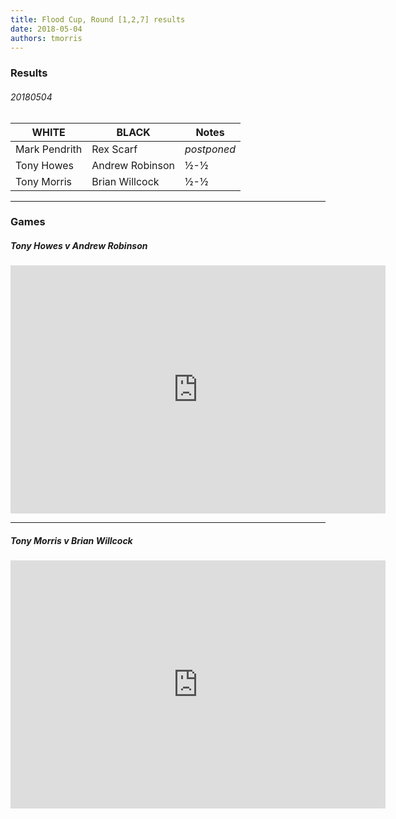```yaml
---
title: Flood Cup, Round [1,2,7] results
date: 2018-05-04
authors: tmorris
---
```


### Results

###### 20180504

| WHITE          | BLACK           | Notes       |
| -------------- | --------------- | ----------- |
| Mark Pendrith  | Rex Scarf       | *postponed* |
| Tony Howes     | Andrew Robinson | ½-½         |
| Tony Morris    | Brian Willcock  | ½-½         |

----

### Games

##### Tony Howes v Andrew Robinson

<iframe src="https://lichess.org/embed/c7R9jTbJ?theme=auto&amp;bg=auto" width=600 height=397 frameborder=0></iframe>

----

##### Tony Morris v Brian Willcock

<iframe src="https://lichess.org/embed/r7L8FgKy?theme=auto&amp;bg=auto" width=600 height=397 frameborder=0></iframe>

